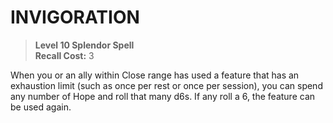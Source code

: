 ﻿---
tags:
  - Ability
  - CharacterOption
name: 'INVIGORATION'
level: 10
domain: 'Splendor'
type: 'Spell'
recall: '3'
description: 'When you or an ally within Close range has used a feature that has an exhaustion limit (such as once per rest or once per session), you can spend any number of Hope and roll that many d6s. If any roll a 6, the feature can be used again.'
---
# INVIGORATION

> **Level 10 Splendor Spell**  
> **Recall Cost:** 3

When you or an ally within Close range has used a feature that has an exhaustion limit (such as once per rest or once per session), you can spend any number of Hope and roll that many d6s. If any roll a 6, the feature can be used again.
